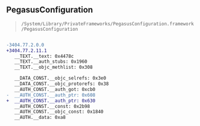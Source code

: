 ## PegasusConfiguration

> `/System/Library/PrivateFrameworks/PegasusConfiguration.framework/PegasusConfiguration`

```diff

-3404.77.2.0.0
+3404.77.2.11.1
   __TEXT.__text: 0x4478c
   __TEXT.__auth_stubs: 0x1960
   __TEXT.__objc_methlist: 0x308

   __DATA_CONST.__objc_selrefs: 0x3e0
   __DATA_CONST.__objc_protorefs: 0x38
   __AUTH_CONST.__auth_got: 0xcb0
-  __AUTH_CONST.__auth_ptr: 0x608
+  __AUTH_CONST.__auth_ptr: 0x630
   __AUTH_CONST.__const: 0x2b98
   __AUTH_CONST.__objc_const: 0x1840
   __AUTH.__data: 0xa8

```
